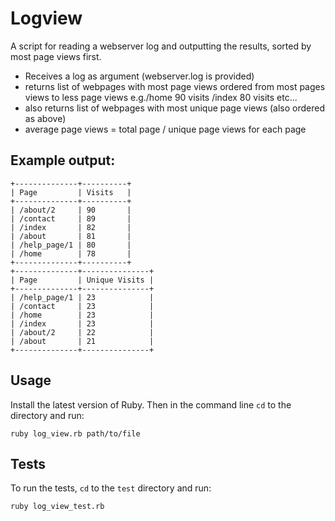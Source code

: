 # Logview

A script for reading a webserver log and outputting the results, sorted by most page views first. 

* Receives a log as argument (webserver.log is provided)
* returns list of webpages with most page views ordered from most pages views to less page views e.g./home 90 visits /index 80 visits etc...
* also returns list of webpages with most unique page views (also ordered as above)
* average page views = total page / unique page views for each page

## Example output:
```
+--------------+----------+
| Page         | Visits   |
+--------------+----------+
| /about/2     | 90       |
| /contact     | 89       |
| /index       | 82       |
| /about       | 81       |
| /help_page/1 | 80       |
| /home        | 78       |
+--------------+----------+
+--------------+---------------+
| Page         | Unique Visits |
+--------------+---------------+
| /help_page/1 | 23            |
| /contact     | 23            |
| /home        | 23            |
| /index       | 23            |
| /about/2     | 22            |
| /about       | 21            |
+--------------+---------------+
```

## Usage
Install the latest version of Ruby. Then in the command line `cd` to the directory and run:
```
ruby log_view.rb path/to/file
```

## Tests
To run the tests, `cd` to the `test` directory and run:
```
ruby log_view_test.rb
```
